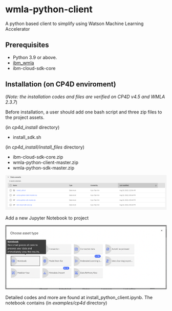 # wmla-python-client
A python based client to simplify using Watson Machine Learning Accelerator 

## Prerequisites

* Python 3.9 or above.
* [ibm_wmla](https://github.ibm.com/anz-tech-garage/wmla-python-sdk)
* ibm-cloud-sdk-core


## Installation (on CP4D enviroment)
(_Note: the installation codes and files are verified on CP4D v4.5 and WMLA 2.3.7_)

Before installation, a user should add one bash script and three zip files to the project assets.

(in _cp4d_install_ directory)
* install_sdk.sh

(in _cp4d_install/install_files_ directory)
* ibm-cloud-sdk-core.zip
* wmla-python-client-master.zip
* wmla-python-sdk-master.zip


![zip files in project assets](imgs/project_assets.png)


Add a new Jupyter Notebook to project

![add_jupyter_notebook](imgs/add_jupyter_notebook.png)

Detailed codes and more are found at install_python_client.ipynb.
The notebook contains 
(in _examples/cp4d_ directory)
<!-- 
## Examples

* A simple example to [verify the connection](examples/test_connection.py)
* A complete example for [uploading, deploying and starting a model](examples/test_model_upload.py) (documentation imcomplete, ask Sherry for details) -->